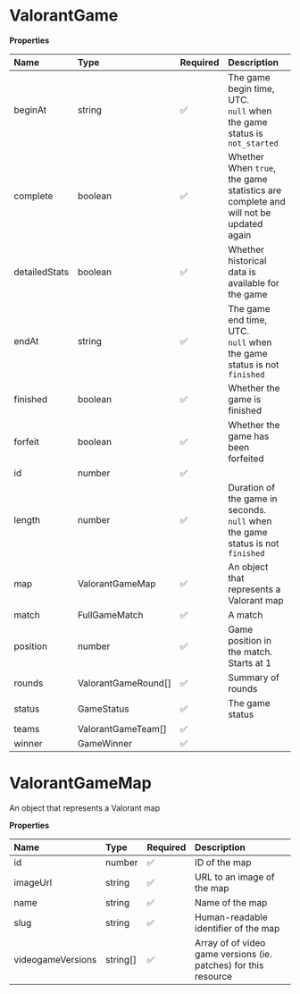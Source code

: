 # ValorantGame

**Properties**

| Name          | Type                | Required | Description                                                                         |
| :------------ | :------------------ | :------- | :---------------------------------------------------------------------------------- |
| beginAt       | string              | ✅       | The game begin time, UTC. <br/>`null` when the game status is `not_started`         |
| complete      | boolean             | ✅       | Whether When `true`, the game statistics are complete and will not be updated again |
| detailedStats | boolean             | ✅       | Whether historical data is available for the game                                   |
| endAt         | string              | ✅       | The game end time, UTC. <br/>`null` when the game status is not `finished`          |
| finished      | boolean             | ✅       | Whether the game is finished                                                        |
| forfeit       | boolean             | ✅       | Whether the game has been forfeited                                                 |
| id            | number              | ✅       |                                                                                     |
| length        | number              | ✅       | Duration of the game in seconds. <br/>`null` when the game status is not `finished` |
| map           | ValorantGameMap     | ✅       | An object that represents a Valorant map                                            |
| match         | FullGameMatch       | ✅       | A match                                                                             |
| position      | number              | ✅       | Game position in the match. Starts at 1                                             |
| rounds        | ValorantGameRound[] | ✅       | Summary of rounds                                                                   |
| status        | GameStatus          | ✅       | The game status                                                                     |
| teams         | ValorantGameTeam[]  | ✅       |                                                                                     |
| winner        | GameWinner          | ✅       |                                                                                     |

# ValorantGameMap

An object that represents a Valorant map

**Properties**

| Name              | Type     | Required | Description                                                     |
| :---------------- | :------- | :------- | :-------------------------------------------------------------- |
| id                | number   | ✅       | ID of the map                                                   |
| imageUrl          | string   | ✅       | URL to an image of the map                                      |
| name              | string   | ✅       | Name of the map                                                 |
| slug              | string   | ✅       | Human-readable identifier of the map                            |
| videogameVersions | string[] | ✅       | Array of of video game versions (ie. patches) for this resource |
